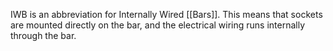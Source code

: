 IWB is an abbreviation for Internally Wired [[Bars]]. This means that sockets are mounted directly on the bar, and the electrical wiring runs internally through the bar. 